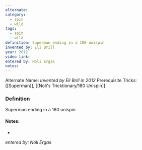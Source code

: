 ```yaml
---
alternate: 
category:
  - spin
  - wild
tags:
  - spin
  - wild
definition: Superman ending in a 180 unispin
invented by: Eli Brill
year: 2012
video link: 
entered by: Noli Ergas
notes: 
---
```

Alternate Name: 
*Invented by Eli Brill in 2012*
Prerequisite Tricks: [[Superman]], [[Noli's Tricktionary/180 Unispin]]

### Definition
Superman ending in a 180 unispin


#### Notes:
- 
*entered by: Noli Ergas*
